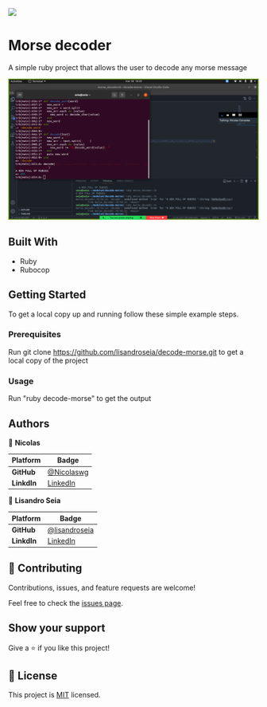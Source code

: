 ![](https://img.shields.io/badge/Microverse-blueviolet)

# Morse decoder

A simple ruby project that allows the user to decode any morse message

![](app_screenshot.png)

## Built With

- Ruby
- Rubocop

## Getting Started

To get a local copy up and running follow these simple example steps.

### Prerequisites

Run git clone https://github.com/lisandroseia/decode-morse.git to get a local copy of the project

### Usage

Run "ruby decode-morse" to get the output

## Authors

👤 **Nicolas**

Platform | Badge |
 --- | --- |
 **GitHub**  | [@Nicolaswg](https://github.com/Nicolaswg)
 **LinkdIn** | [LinkedIn](https://www.linkedin.com/in/nicolas-gonzalez-8623461a0/)

👤 **Lisandro Seia**

Platform | Badge |
 --- | --- |
 **GitHub**  | [@lisandroseia](https://github.com/lisandroseia)
 **LinkdIn** | [LinkedIn](https://www.linkedin.com/in/lisandro-seia-295120225/)

## 🤝 Contributing

Contributions, issues, and feature requests are welcome!

Feel free to check the [issues page](../../issues/).

## Show your support

Give a ⭐️ if you like this project!

## 📝 License

This project is [MIT](./MIT.md) licensed.
